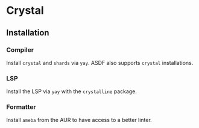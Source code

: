 # Crystal

## Installation

### Compiler

Install `crystal` and `shards` via `yay`. ASDF also supports `crystal` installations.

### LSP

Install the LSP via `yay` with the `crystalline` package.

### Formatter

Install `ameba` from the AUR to have access to a better linter.
